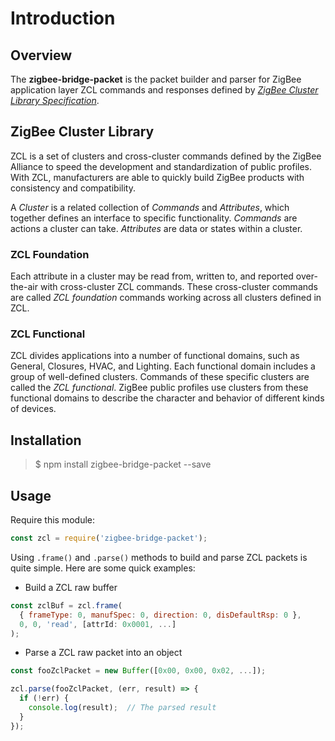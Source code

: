 # Introduction

## Overview

The **zigbee-bridge-packet** is the packet builder and parser for ZigBee application layer ZCL commands and responses defined by [_ZigBee Cluster Library Specification_](http://www.zigbee.org/download/standards-zigbee-cluster-library/).

## ZigBee Cluster Library

ZCL is a set of clusters and cross-cluster commands defined by the ZigBee Alliance to speed the development and standardization of public profiles. With ZCL, manufacturers are able to quickly build ZigBee products with consistency and compatibility.

A *Cluster* is a related collection of *Commands* and *Attributes*, which together defines an interface to specific functionality. *Commands* are actions a cluster can take. *Attributes* are data or states within a cluster.

### ZCL Foundation
  
Each attribute in a cluster may be read from, written to, and reported over-the-air with cross-cluster ZCL commands. These cross-cluster commands are called *ZCL foundation* commands working across all clusters defined in ZCL.

### ZCL Functional
  
ZCL divides applications into a number of functional domains, such as General, Closures, HVAC, and Lighting. Each functional domain includes a group of well-defined clusters. Commands of these specific clusters are called the *ZCL functional*. ZigBee public profiles use clusters from these functional domains to describe the character and behavior of different kinds of devices.

## Installation

> $ npm install zigbee-bridge-packet --save

## Usage

Require this module:

```js
const zcl = require('zigbee-bridge-packet');
```

Using `.frame()` and `.parse()` methods to build and parse ZCL packets is quite simple. Here are some quick examples:

* Build a ZCL raw buffer

```js
const zclBuf = zcl.frame(
  { frameType: 0, manufSpec: 0, direction: 0, disDefaultRsp: 0 },
  0, 0, 'read', [attrId: 0x0001, ...]
);
```

* Parse a ZCL raw packet into an object

```js
const fooZclPacket = new Buffer([0x00, 0x00, 0x02, ...]);

zcl.parse(fooZclPacket, (err, result) => {
  if (!err) {
    console.log(result);  // The parsed result
  }
});
```
